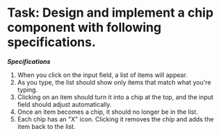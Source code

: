 # Task: Design and implement a chip component with following specifications.  
***Specifications***  
1. When you click on the input field, a list of items will appear.  
2. As you type, the list should show only items that match what you're typing.  
3. Clicking on an item should turn it into a chip at the top, and the input field should adjust automatically.  
4. Once an item becomes a chip, it should no longer be in the list.  
5. Each chip has an "X" icon. Clicking it removes the chip and adds the item back to the list.  

